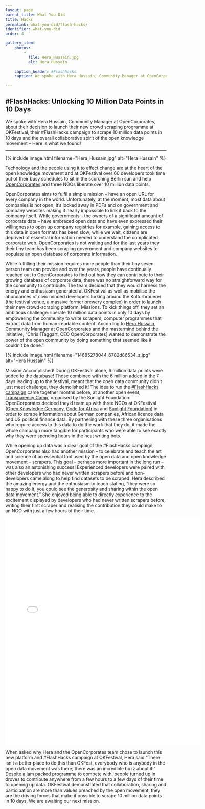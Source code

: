 ```yaml
---
layout: page
parent_title: What You Did
title: Hacks
permalink: what-you-did/flash-hacks/
identifier: what-you-did
order: 4

gallery_item:
    photos:
        -
          file: Hera_Hussain.jpg
          alt: Hera Hussain

    caption_header: #Flashhacks
    caption: We spoke with Hera Hussain, Community Manager at OpenCorporates, about their decision to launch their new crowd scraping programme at OKFestival, their &num;FlashHacks campaign to scrape 10 million data points in 10 days and the overall collaborative spirit of the open knowledge movement – Here is what we found!

---
```


## #FlashHacks: Unlocking 10 Million Data Points in 10 Days

<span class="summary">We spoke with Hera Hussain, Community Manager at OpenCorporates, about their decision to launch their new crowd scraping programme at OKFestival, their #FlashHacks campaign to scrape 10 million data points in 10 days and the overall collaborative spirit of the open knowledge movement – Here is what we found!</span>

---

<div class="pull">
{% include image.html filename="Hera_Hussain.jpg" alt="Hera Hussain" %}
</div>

Technology and the people using it to effect change are at the heart of the open knowledge movement and at OKFestival over 60 developers took time out of their busy schedules to sit in the scorching Berlin sun and help [OpenCorporates](http://opencorporates.com/) and three NGOs liberate over 10 million data points.

OpenCorporates aims to fulfil a simple mission – have an open URL for every company in the world. Unfortunately, at the moment, most data about companies is not open, it’s locked away in PDFs and on government and company websites making it nearly impossible to link it back to the company itself. While governments – the owners of a significant amount of corporate data – have embraced open data and have even expressed their willingness to open up company registries for example, gaining access to this data in open formats has been slow; while we wait, citizens are deprived of essential information needed to understand the complicated corporate web. OpenCorporates is not waiting and for the last years they their tiny team has been scraping government and company websites to populate an open database of corporate information.

While fulfilling their mission requires more people than their tiny seven person team can provide and over the years, people have continually reached out to OpenCorporates to find out how they can contribute to their growing database of corporate data, there was no straightforward way for the community to contribute. The team decided that they would harness the energy and enthusiasm generated at OKFestival as well as mobilise the abundances of civic minded developers lurking around the Kulturbrauerei (the festival venue, a massive former brewery complex) in order to launch their new crowd-scraping platform, Missions. To kick things off, they set an ambitious challenge: liberate 10 million data points in only 10 days by empowering the community to write scrapers, computer programmes that extract data from human-readable content. According to [Hera Hussain](https://twitter.com/herahussain), Community Manager at OpenCorporates and the mastermind behind the initiative, “Chris [Taggart, CEO OpenCorporates] wanted to demonstrate the power of the open community by doing something that seemed like it couldn’t be done.”

<div class="pull">
{% include image.html filename="14685278044_6782d86534_z.jpg" alt="Hera Hussain" %}
</div>

Mission Accomplished! During OKFestival alone, 6 million data points were added to the database! Those combined with the 6 million added in the 7 days leading up to the festival, meant that the open data community didn’t just meet challenge, they demolished it! The idea to run the [#FlashHacks campaign](http://blog.opencorporates.com/2014/07/21/flashhacks-the-start-of-a-crowdscraping-movement/) came together months before, at another open event, [Transparency Camp](http://transparencycamp.org/), organised by the Sunlight Foundation. OpenCorporates decided they’d team up with three NGOs at OKFestival ([Open Knowledge Germany](http://okfn.de/), [Code for Africa](http://www.codeforafrica.org/) and [Sunlight Foundation](http://sunlightfoundation.com/)) in order to scrape information about German companies, African licence data and US political finance data. By partnering with these three organisations who require access to this data to do the work that they do, it made the whole campaign more tangible for participants who were able to see exactly why they were spending hours in the heat writing bots.

While opening up data was a clear goal of the #FlashHacks campaign, OpenCorporates also had another mission – to celebrate and teach the art and science of an essential tool used by the open data and open knowledge movement – scrapers. This goal – perhaps more important in the long run – was also an astonishing success! Experienced developers were paired with other developers who had never written scrapers before and non-developers came along to help find datasets to be scraped! Hera described the amazing energy and the enthusiasm to teach stating, “they were so happy to do it, you could see the generosity and sharing within the open data movement.” She enjoyed being able to directly experience to the excitement displayed by developers who had never written scrapers before, writing their first scraper and realising the contribution they could make to an NGO with just a few hours of their time.

<iframe src="//instagram.com/p/qjZ_NisoZG/embed/" height="710" width="612" frameborder="0" scrolling="no"></iframe>

When asked why Hera and the OpenCorporates team chose to launch this new platform and #FlashHacks campaign at OKFestival, Hera said “There isn’t a better place to do this than OKFest, everybody who is anybody in the open data movement was there; there was an incredible buzz about it!” Despite a jam packed programme to compete with, people turned up in droves to contribute anywhere from a few hours to a few days of their time to opening up data. OKFestival demonstrated that collaboration, sharing and participation are more than values preached by the open movement, they are the driving forces that make it possible to scrape 10 million data points in 10 days. We are awaiting our next mission.
